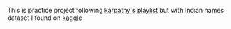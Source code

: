 This is practice project following [karpathy's playlist](https://www.youtube.com/watch?v=VMj-3S1tku0&list=PLAqhIrjkxbuWI23v9cThsA9GvCAUhRvKZ) but with Indian names dataset I found on [kaggle](https://www.kaggle.com/datasets/meemr5/indian-names-boys-girls)